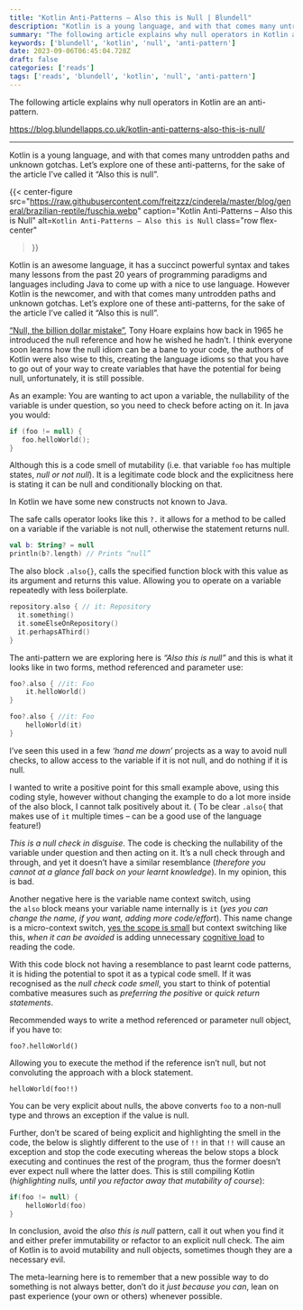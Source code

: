 ```yaml
---
title: "Kotlin Anti-Patterns – Also this is Null | Blundell"
description: "Kotlin is a young language, and with that comes many untrodden paths and unknown gotchas. Let's explore one of these anti-patterns, for the sake of the article I've called it \"Also this is null\"."
summary: "The following article explains why null operators in Kotlin are an anti-pattern."
keywords: ['blundell', 'kotlin', 'null', 'anti-pattern']
date: 2023-09-06T06:45:04.728Z
draft: false
categories: ['reads']
tags: ['reads', 'blundell', 'kotlin', 'null', 'anti-pattern']
---
```


The following article explains why null operators in Kotlin are an anti-pattern.

https://blog.blundellapps.co.uk/kotlin-anti-patterns-also-this-is-null/

---

Kotlin is a young language, and with that comes many untrodden paths and unknown gotchas. Let’s explore one of these anti-patterns, for the sake of the article I’ve called it “Also this is null”.

{{< center-figure
    src="https://raw.githubusercontent.com/freitzzz/cinderela/master/blog/general/brazilian-reptile/fuschia.webp"
    caption="Kotlin Anti-Patterns – Also this is Null"
    alt=`Kotlin Anti-Patterns – Also this is Null`
    class="row flex-center"
>}}

Kotlin is an awesome language, it has a succinct powerful syntax and takes many lessons from the past 20 years of programming paradigms and languages including Java to come up with a nice to use language. However Kotlin is the newcomer, and with that comes many untrodden paths and unknown gotchas. Let’s explore one of these anti-patterns, for the sake of the article I’ve called it “Also this is null”.

[“Null, the billion dollar mistake”](https://web.archive.org/web/20220625050734/https://www.infoq.com/presentations/Null-References-The-Billion-Dollar-Mistake-Tony-Hoare), Tony Hoare explains how back in 1965 he introduced the null reference and how he wished he hadn’t. I think everyone soon learns how the null idiom can be a bane to your code, the authors of Kotlin were also wise to this, creating the language idioms so that you have to go out of your way to create variables that have the potential for being null, unfortunately, it is still possible.

As an example: You are wanting to act upon a variable, the nullability of the variable is under question, so you need to check before acting on it. In java you would:

```kotlin
if (foo != null) {
   foo.helloWorld();
}
```

Although this is a code smell of mutability (i.e. that variable `foo` has multiple states, _null or not null_). It is a legitimate code block and the explicitness here is stating it can be null and conditionally blocking on that.

In Kotlin we have some new constructs not known to Java.

The safe calls operator looks like this `?.` it allows for a method to be called on a variable if the variable is not null, otherwise the statement returns null.

```kotlin
val b: String? = null
println(b?.length) // Prints “null”
```

The also block `.also{}`, calls the specified function block with this value as its argument and returns this value. Allowing you to operate on a variable repeatedly with less boilerplate.

```kotlin
repository.also { // it: Repository
  it.something()
  it.someElseOnRepository()
  it.perhapsAThird()
}
```

The anti-pattern we are exploring here is _“Also this is null”_ and this is what it looks like in two forms, method referenced and parameter use:

```kotlin
foo?.also { //it: Foo
    it.helloWorld()
}

foo?.also { //it: Foo
    helloWorld(it)
}
```

I’ve seen this used in a few _‘hand me down’_ projects as a way to avoid null checks, to allow access to the variable if it is not null, and do nothing if it is null.

I wanted to write a positive point for this small example above, using this coding style, however without changing the example to do a lot more inside of the also block, I cannot talk positively about it. ( To be clear `.also{` that makes use of `it` multiple times – can be a good use of the language feature!)

_This is a null check in disguise_. The code is checking the nullability of the variable under question and then acting on it. It’s a null check through and through, and yet it doesn’t have a similar resemblance (_therefore you cannot at a glance fall back on your learnt knowledge_). In my opinion, this is bad.

Another negative here is the variable name context switch, using the `also` block means your variable name internally is `it` (_yes you can change the name, if you want, adding more code/effort_). This name change is a micro-context switch, [yes the scope is small](https://web.archive.org/web/20220625050734/https://softwareengineering.stackexchange.com/a/176590/34583) but context switching like this, _when it can be avoided_ is adding unnecessary [cognitive load](https://web.archive.org/web/20220625050734/https://chrismm.com/blog/writing-good-code-reduce-the-cognitive-load/) to reading the code.

With this code block not having a resemblance to past learnt code patterns, it is hiding the potential to spot it as a typical code smell. If it was recognised as the _null check code smell_, you start to think of potential combative measures such as _preferring the positive_ or _quick return statements_.

Recommended ways to write a method referenced or parameter null object, if you have to:

`foo?.helloWorld()`

Allowing you to execute the method if the reference isn’t null, but not convoluting the approach with a block statement.

`helloWorld(foo!!)`

You can be very explicit about nulls, the above converts `foo` to a non-null type and throws an exception if the value is null.

Further, don’t be scared of being explicit and highlighting the smell in the code, the below is slightly different to the use of `!!` in that `!!` will cause an exception and stop the code executing whereas the below stops a block executing and continues the rest of the program, thus the former doesn’t ever expect null where the latter does. This is still compiling Kotlin (_highlighting nulls, until you refactor away that mutability of course_):

```kotlin
if(foo != null) {
    helloWorld(foo)
}
```

In conclusion, avoid the _also this is null_ pattern, call it out when you find it and either prefer immutability or refactor to an explicit null check. The aim of Kotlin is to avoid mutability and null objects, sometimes though they are a necessary evil.

The meta-learning here is to remember that a new possible way to do something is not always better, don’t do it _just because you can_, lean on past experience (your own or others) whenever possible.